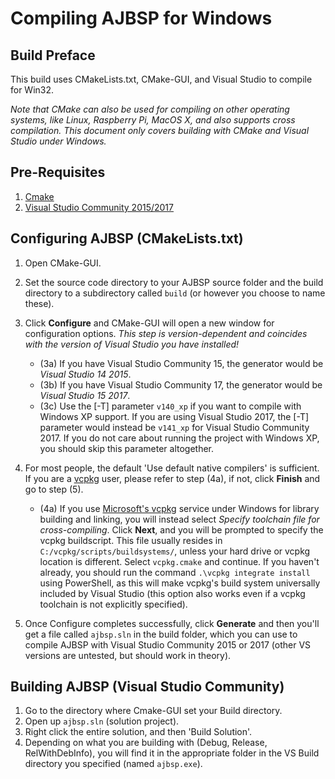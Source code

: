 Compiling AJBSP for Windows
===========================

Build Preface
-------------

This build uses CMakeLists.txt, CMake-GUI, and Visual Studio to compile for Win32.

*Note that CMake can also be used for compiling on other operating systems,*
*like Linux, Raspberry Pi, MacOS X, and also supports cross compilation.*
*This document only covers building with CMake and Visual Studio under Windows.*


Pre-Requisites
--------------

1. [Cmake](https://www.cmake.org)
2. [Visual Studio Community 2015/2017](https://www.visualstudio.com/en-us/products/visual-studio-community-vs.aspx)


Configuring AJBSP (CMakeLists.txt)
----------------------------------

1. Open CMake-GUI.

2. Set the source code directory to your AJBSP source folder and the build
   directory to a subdirectory called `build` (or however you choose to name
   these).

3. Click **Configure** and CMake-GUI will open a new window for configuration
   options.  *This step is version-dependent and coincides with the version
   of Visual Studio you have installed!*
    - (3a) If you have Visual Studio Community 15, the generator would be
      *Visual Studio 14 2015*.
    - (3b) If you have Visual Studio Community 17, the generator would be
      *Visual Studio 15 2017*.
    - (3c) Use the [-T] parameter `v140_xp` if you want to compile with Windows
      XP support. If you are using Visual Studio 2017, the [-T] parameter would
      instead be `v141_xp` for Visual Studio Community 2017. If you do not care
      about running the project with Windows XP, you should skip this parameter
      altogether.

4. For most people, the default 'Use default native compilers' is sufficient.
   If you are a [vcpkg](https://github.com/Microsoft/vcpkg) user, please refer
   to step (4a), if not, click **Finish** and go to step (5).
   - (4a) If you use [Microsoft's vcpkg](https://github.com/Microsoft/vcpkg)
     service under Windows for library building and linking, you will instead
     select *Specify toolchain file for cross-compiling*. Click **Next**, and
     you will be prompted to specify the vcpkg buildscript. This file usually
     resides in `C:/vcpkg/scripts/buildsystems/`, unless your hard drive or
     vcpkg location is different. Select `vcpkg.cmake` and continue. If you
     haven't already, you should run the command `.\vcpkg integrate install`
     using PowerShell, as this will make vcpkg's build system universally
     included by Visual Studio (this option also works even if a vcpkg
	 toolchain is not explicitly specified).

5. Once Configure completes successfully, click **Generate** and then you'll
   get a file called `ajbsp.sln` in the build folder, which you can use to
   compile AJBSP with Visual Studio Community 2015 or 2017 (other VS versions
   are untested, but should work in theory).


Building AJBSP (Visual Studio Community)
----------------------------------------

1. Go to the directory where Cmake-GUI set your Build directory.
2. Open up `ajbsp.sln` (solution project).
3. Right click the entire solution, and then 'Build Solution'.
4. Depending on what you are building with (Debug, Release, RelWithDebInfo),
   you will find it in the appropriate folder in the VS Build directory you
   specified (named `ajbsp.exe`).
